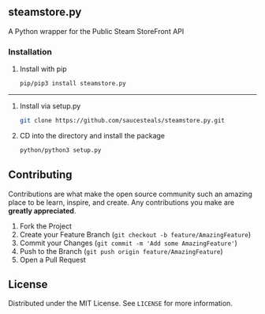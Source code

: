 ## steamstore.py
A Python wrapper for the Public Steam StoreFront API

### Installation

1. Install with pip
   ```sh
   pip/pip3 install steamstore.py
   ```

--- 
1. Install via setup.py
   ```sh
   git clone https://github.com/saucesteals/steamstore.py.git
   ```
2. CD into the directory and install the package
   ```sh
   python/python3 setup.py
   ```




## Contributing

Contributions are what make the open source community such an amazing place to be learn, inspire, and create. Any contributions you make are **greatly appreciated**.

1. Fork the Project
2. Create your Feature Branch (`git checkout -b feature/AmazingFeature`)
3. Commit your Changes (`git commit -m 'Add some AmazingFeature'`)
4. Push to the Branch (`git push origin feature/AmazingFeature`)
5. Open a Pull Request


## License

Distributed under the MIT License. See `LICENSE` for more information.